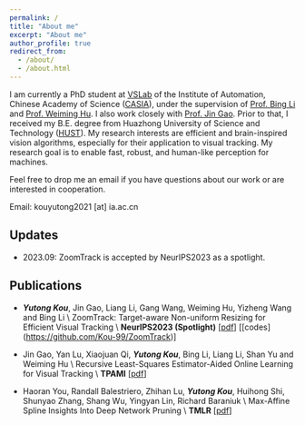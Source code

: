 ```yaml
---
permalink: /
title: "About me"
excerpt: "About me"
author_profile: true
redirect_from: 
  - /about/
  - /about.html
---
```


I am currently a PhD student at [VSLab](http://vslab.ia.ac.cn/en/#about) of the Institute of Automation, Chinese Academy of Science ([CASIA](http://english.ia.cas.cn)), under the supervision of [Prof. Bing Li](http://www.ia.cas.cn/sourcedb_ia_cas/cn/iaexpert/201707/t20170715_4833365.html) and [Prof. Weiming Hu](https://people.ucas.ac.cn/~huweiming?language=en). I also work closely with [Prof. Jin Gao](https://people.ucas.edu.cn/~jgao?language=en). Prior to that, I received my B.E. degree from Huazhong University of Science and Technology ([HUST](https://www.hust.edu.cn)). My research interests are efficient and brain-inspired vision algorithms, especially for their application to visual tracking. My research goal is to enable fast, robust, and human-like perception for machines.  

Feel free to drop me an email if you have questions about our work or are interested in cooperation.

Email: kouyutong2021 [at] ia.ac.cn

## Updates

* 2023.09: ZoomTrack is accepted by NeurIPS2023 as a spotlight.

## Publications
* ***Yutong Kou***, Jin Gao, Liang Li, Gang Wang, Weiming Hu, Yizheng Wang and Bing Li \\
ZoomTrack: Target-aware Non-uniform Resizing for Efficient Visual Tracking \\
**NeurIPS2023 (Spotlight)**  \[[pdf](https://arxiv.org/pdf/2310.10071.pdf)\] \[[codes\](https://github.com/Kou-99/ZoomTrack)\]

* Jin Gao, Yan Lu, Xiaojuan Qi, ***Yutong Kou***, Bing Li, Liang Li, Shan Yu and Weiming Hu \\
Recursive Least-Squares Estimator-Aided Online Learning for Visual Tracking \\
**TPAMI** [[pdf](https://arxiv.org/pdf/2112.14016v2.pdf)\]

* Haoran You, Randall Balestriero, Zhihan Lu, ***Yutong Kou***, Huihong Shi, Shunyao Zhang, Shang Wu, Yingyan Lin, Richard Baraniuk \\
Max-Affine Spline Insights Into Deep Network Pruning \\
**TMLR** \[[pdf](https://openreview.net/pdf?id=bMar2OkxVu)\]
